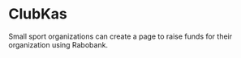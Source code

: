 # ClubKas

Small sport organizations can create a page to raise funds for their organization using Rabobank.

